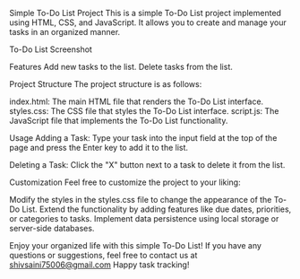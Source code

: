 Simple To-Do List Project
This is a simple To-Do List project implemented using HTML, CSS, and JavaScript. It allows you to create and manage your tasks in an organized manner.

To-Do List Screenshot


Features
Add new tasks to the list.
Delete tasks from the list.


Project Structure
The project structure is as follows:

index.html: The main HTML file that renders the To-Do List interface.
styles.css: The CSS file that styles the To-Do List interface.
script.js: The JavaScript file that implements the To-Do List functionality.

Usage
Adding a Task: Type your task into the input field at the top of the page and press the Enter key to add it to the list.

Deleting a Task: Click the "X" button next to a task to delete it from the list.

Customization
Feel free to customize the project to your liking:

Modify the styles in the styles.css file to change the appearance of the To-Do List.
Extend the functionality by adding features like due dates, priorities, or categories to tasks.
Implement data persistence using local storage or server-side databases.


Enjoy your organized life with this simple To-Do List! If you have any questions or suggestions, feel free to contact us at shivsaini75006@gmail.com Happy task tracking!




